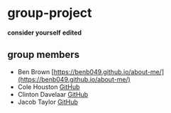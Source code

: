 # group-project

**consider yourself** __edited__

## group members

- Ben Brown [https://benb049.github.io/about-me/](https://benb049.github.io/about-me/)
- Cole Houston [GitHub](https://github.com/ColeHouston)
- Clinton Davelaar [GitHub](https://github.com/Echtniet)
- Jacob Taylor [GitHub](https://github.com/JacobTaylorNWMSU)
